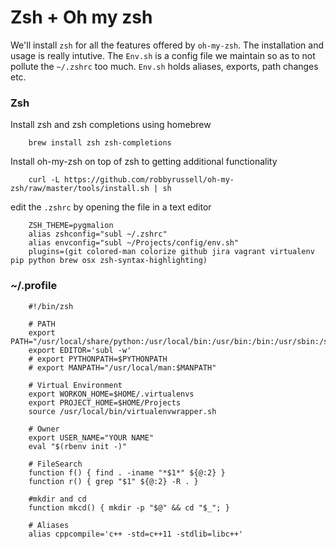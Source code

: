 # Zsh + Oh my zsh

We'll install `zsh` for all the features offered by `oh-my-zsh`. The installation and usage is really intutive. The `Env.sh` is a config file we maintain so as to not pollute the `~/.zshrc` too much. `Env.sh` holds aliases, exports, path changes etc.

### Zsh

Install zsh and zsh completions using homebrew

        brew install zsh zsh-completions

Install oh-my-zsh on top of zsh to getting additional functionality

        curl -L https://github.com/robbyrussell/oh-my-zsh/raw/master/tools/install.sh | sh

edit the `.zshrc` by opening the file in a text editor

        ZSH_THEME=pygmalion
        alias zshconfig="subl ~/.zshrc"
        alias envconfig="subl ~/Projects/config/env.sh"
        plugins=(git colored-man colorize github jira vagrant virtualenv pip python brew osx zsh-syntax-highlighting)

### ~/.profile
~~~
    #!/bin/zsh

    # PATH
    export PATH="/usr/local/share/python:/usr/local/bin:/usr/bin:/bin:/usr/sbin:/sbin"
    export EDITOR='subl -w'
    # export PYTHONPATH=$PYTHONPATH
    # export MANPATH="/usr/local/man:$MANPATH"

    # Virtual Environment
    export WORKON_HOME=$HOME/.virtualenvs
    export PROJECT_HOME=$HOME/Projects
    source /usr/local/bin/virtualenvwrapper.sh

    # Owner
    export USER_NAME="YOUR NAME"
    eval "$(rbenv init -)"

    # FileSearch
    function f() { find . -iname "*$1*" ${@:2} }
    function r() { grep "$1" ${@:2} -R . }

    #mkdir and cd
    function mkcd() { mkdir -p "$@" && cd "$_"; }

    # Aliases
    alias cppcompile='c++ -std=c++11 -stdlib=libc++'
~~~
